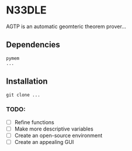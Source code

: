 # N33DLE
AGTP is an automatic geomteric theorem prover...

## Dependencies
```
pymem
...
```
## Installation
```
git clone ...
```




### TODO:
- [ ] Refine functions
- [ ] Make more descriptive variables
- [ ] Create an open-source environment 
- [ ] Create an appealing GUI
